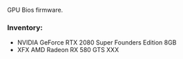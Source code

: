 GPU Bios firmware.

### Inventory:
* NVIDIA GeForce RTX 2080 Super Founders Edition 8GB
* XFX AMD Radeon RX 580 GTS XXX
